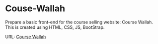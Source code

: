 # Couse-Wallah
Prepare a basic front-end for the course selling website: Course Wallah. This is created using HTML, CSS, JS, BootStrap.

URL: [Course Wallah](https://coursewallah.netlify.app)
